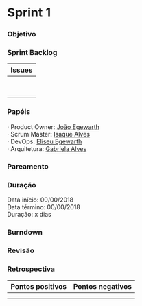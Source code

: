 # Sprint 1

### Objetivo

<!--Objetivos da sprint elencados -->

### Sprint Backlog

|Issues|
|---|
||
||
||
||
||
||
||
||

### Papéis

· Product Owner: [João Egewarth](https://github.com/egewarth)  
· Scrum Master: [Isaque Alves](https://github.com/alvesisaque)  
· DevOps: [Eliseu Egewarth](https://github.com/eliseuegewarth)  
· Arquitetura: [Gabriela Alves](https://github.com/gag2502)

### Pareamento

<!-- Imagem para pareamento -->

### Duração

Data início: 00/00/2018  
Data término: 00/00/2018  
Duração: x dias

### Burndown

<!-- Imagem para burndown -->

<!-- #### Horas trabalhadas -->

### Revisão

<!-- Histórias implementadas -->
<!-- Quanto da features foi implementadas -->


### Retrospectiva

|Pontos positivos|Pontos negativos|
|---|---|
|||
||||

<!-- #### Dívidas Técnicas -->
